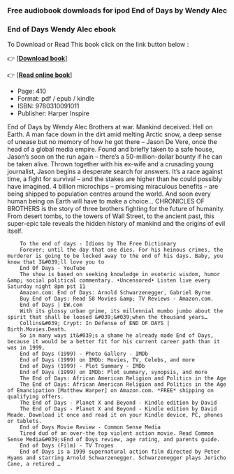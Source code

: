 ### Free audiobook downloads for ipod End of Days by Wendy Alec



### End of Days Wendy Alec ebook

To Download or Read This book click on the link button below :

👉  [**[Download book](http://get-pdfs.com/download.php?group=book&from=github.com&id=498013&lnk=1060 "Download book")**]

👉  [**[Read online book](http://get-pdfs.com/download.php?group=book&from=github.com&id=498013&lnk=1060 "Read online book")**]





* Page: 410
* Format: pdf / epub / kindle
* ISBN: 9780310091011
* Publisher: Harper Inspire






End of Days by Wendy Alec Brothers at war. Mankind deceived. Hell on Earth. A man face down in the dirt amid melting Arctic snow, a deep sense of unease but no memory of how he got there – Jason De Vere, once the head of a global media empire. Found and briefly taken to a safe house, Jason’s soon on the run again – there’s a 50-million-dollar bounty if he can be taken alive. Thrown together with his ex-wife and a crusading young journalist, Jason begins a desperate search for answers. It’s a race against time, a fight for survival – and the stakes are higher than he could possibly have imagined. 4 billion microchips – promising miraculous benefits – are being shipped to population centres around the world. And soon every human being on Earth will have to make a choice… CHRONICLES OF BROTHERS is the story of three brothers fighting for the future of humanity. From desert tombs, to the towers of Wall Street, to the ancient past, this super-epic tale reveals the hidden history of mankind and the origins of evil itself.


        To the end of days - Idioms by The Free Dictionary
        Forever; until the day that one dies. For his heinous crimes, the murderer is going to be locked away to the end of his days. Baby, you know that I&#039;ll love you to 
        End Of Days - YouTube
        The show is based on seeking knowledge in esoteric wisdom, humor &amp; social political commentary. •Uncensored• Listen live every Saturday night 8pm pst 11 
        Amazon.com: End of Days: Arnold Schwarzenegger, Gabriel Byrne
        Buy End of Days: Read 58 Movies &amp; TV Reviews - Amazon.com.
        End of Days | EW.com
        With its glossy urban grime, its millennial mumbo jumbo about the spirit that shall be loosed &#039;&#039;when the thousand years…
        Collins&#039; Crypt: In Defense of END OF DAYS | Birth.Movies.Death.
        So in many ways it&#039;s a shame he already made End of Days, because it would be a better fit for his current career path than it was in 1999, 
        End of Days (1999) - Photo Gallery - IMDb
        End of Days (1999) on IMDb: Movies, TV, Celebs, and more
        End of Days (1999) - Plot Summary - IMDb
        End of Days (1999) on IMDb: Plot summary, synopsis, and more
        The End of Days: African American Religion and Politics in the Age
        The End of Days: African American Religion and Politics in the Age of Emancipation [Matthew Harper] on Amazon.com. *FREE* shipping on qualifying offers.
        The End of Days - Planet X and Beyond - Kindle edition by David
        The End of Days - Planet X and Beyond - Kindle edition by David Meade. Download it once and read it on your Kindle device, PC, phones or tablets.
        End of Days Movie Review - Common Sense Media
        Tired dud of an over-the top violent action movie. Read Common Sense Media&#039;sEnd of Days review, age rating, and parents guide.
        End of Days (Film) - TV Tropes
        End of Days is a 1999 supernatural action film directed by Peter Hyams and starring Arnold Schwarzenegger. Schwarzenegger plays Jericho Cane, a retired …
    




